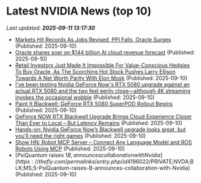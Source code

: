 # Latest NVIDIA News (top 10)
_Last updated: **2025-09-11 13:17:30**_

- [Markets Hit Records As Jobs Revised, PPI Falls, Oracle Surges](https://www.forbes.com/sites/jjkinahan/2025/09/10/markets-hit-records-as-jobs-revised-ppi-falls-oracle-surges/) (Published: 2025-09-10)
- [Oracle shares soar on $144 billion AI cloud revenue forecast](https://qz.com/oracle-stock-144-billion-ai-cloud-revenue-forecast) (Published: 2025-09-10)
- [Retail Investors Just Made It Impossible For Value-Conscious Hedgies To Buy Oracle, As The Scorching Hot Stock Pushes Larry Ellison Towards A Net Worth Parity With Elon Musk](https://wccftech.com/retail-investors-just-made-it-impossible-for-value-conscious-hedgies-to-buy-oracle-as-the-scorching-hot-stock-pushes-larry-ellison-towards-a-net-worth-parity-with-elon-musk/) (Published: 2025-09-10)
- [I've been testing Nvidia GeForce Now's RTX 5080 upgrade against an actual RTX 5080 and the two feel eerily close—although 4K streaming invokes the occasional wobble](https://www.pcgamer.com/hardware/graphics-cards/ive-been-testing-nvidia-geforce-nows-rtx-5080-upgrade-against-an-actual-rtx-5080-and-the-two-feel-eerily-close-although-4k-streaming-invokes-the-occasional-wobble/) (Published: 2025-09-10)
- [Paint It Blackwell: GeForce RTX 5080 SuperPOD Rollout Begins](https://blogs.nvidia.com/?p=84699) (Published: 2025-09-10)
- [GeForce NOW RTX Blackwell Upgrade Brings Cloud Experience Closer Than Ever to Local – But Latency Remains](https://wccftech.com/geforce-now-rtx-blackwell-upgrade-cloud-experience-closer-ever-local/) (Published: 2025-09-10)
- [Hands-on: Nvidia GeForce Now’s Blackwell upgrade looks great, but you’ll need the right games](http://9to5google.com/2025/09/10/hands-on-nvidia-geforce-now-blackwell-upgrade/) (Published: 2025-09-10)
- [Show HN: Robot MCP Server – Connect Any Language Model and ROS Robots Using MCP](https://github.com/robotmcp/ros-mcp-server) (Published: 2025-09-10)
- [PsiQuantum raises $1B, announces collaboration with Nvidia](https://thefly.com/permalinks/entry.php/id4196022/$PRIVATE;NVDA;BLK;MS;S-PsiQuantum-raises-B-announces-collaboration-with-Nvidia) (Published: 2025-09-10)
